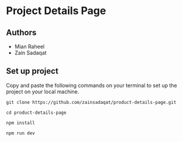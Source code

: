 # Project Details Page               
        
## Authors           
- Mian Raheel                  
- Zain Sadaqat                
  
## Set up project       
Copy and paste the following commands on your terminal to set up the project on your local machine.   
 
```
git clone https://github.com/zainsadaqat/product-details-page.git 
```

```
cd product-details-page
```

```
npm install
```

```
npm run dev
```

